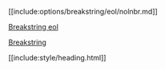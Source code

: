 [[include:options/breakstring/eol/nolnbr.md]]

[Breakstring eol](../)

[Breakstring](../,,/)

[[include:style/heading.html]]
